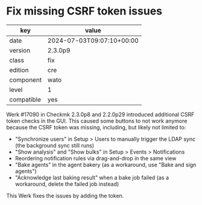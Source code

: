 [//]: # (werk v2)
# Fix missing CSRF token issues

key        | value
---------- | ---
date       | 2024-07-03T09:07:10+00:00
version    | 2.3.0p9
class      | fix
edition    | cre
component  | wato
level      | 1
compatible | yes

Werk #17090 in Checkmk 2.3.0p8 and 2.2.0p29 introduced additional CSRF token checks in the GUI.
This caused some buttons to not work anymore because the CSRF token was missing, including, but likely not limited to:

 * "Synchronize users" in Setup > Users to manually trigger the LDAP sync (the background sync still runs)
 * "Show analysis" and "Show bulks" in Setup > Events > Notifications
 * Reordering notification rules via drag-and-drop in the same view
 * "Bake agents" in the agent bakery (as a workaround, use "Bake and sign agents")
 * "Acknowledge last baking result" when a bake job failed (as a workaround, delete the failed job instead)

This Werk fixes the issues by adding the token.
